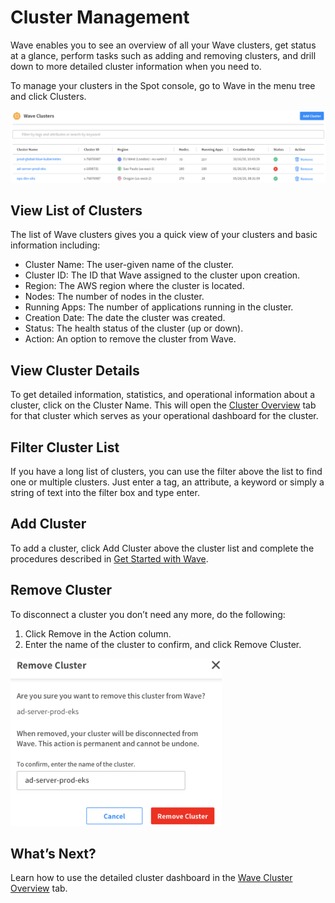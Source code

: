 # Cluster Management

Wave enables you to see an overview of all your Wave clusters, get status at a glance, perform tasks such as adding and removing clusters, and drill down to more detailed cluster information when you need to.

To manage your clusters in the Spot console, go to Wave in the menu tree and click Clusters.

<img src="/wave/_media/tutorials-wave-clusters-01.png" />

## View List of Clusters

The list of Wave clusters gives you a quick view of your clusters and basic information including:

- Cluster Name: The user-given name of the cluster.
- Cluster ID: The ID that Wave assigned to the cluster upon creation.
- Region: The AWS region where the cluster is located.
- Nodes: The number of nodes in the cluster.
- Running Apps: The number of applications running in the cluster.
- Creation Date: The date the cluster was created.
- Status: The health status of the cluster (up or down).
- Action: An option to remove the cluster from Wave.

## View Cluster Details

To get detailed information, statistics, and operational information about a cluster, click on the Cluster Name. This will open the [Cluster Overview](wave/features/wave-cluster-overview) tab for that cluster which serves as your operational dashboard for the cluster.

## Filter Cluster List

If you have a long list of clusters, you can use the filter above the list to find one or multiple clusters. Just enter a tag, an attribute, a keyword or simply a string of text into the filter box and type enter.

## Add Cluster

To add a cluster, click Add Cluster above the cluster list and complete the procedures described in [Get Started with Wave](wave/getting-started/).

## Remove Cluster

To disconnect a cluster you don’t need any more, do the following:

1. Click Remove in the Action column.
2. Enter the name of the cluster to confirm, and click Remove Cluster.

<img src="/wave/_media/tutorials-wave-clusters-02.png" width="338" height="268" />

## What’s Next?

Learn how to use the detailed cluster dashboard in the [Wave Cluster Overview](wave/features/wave-cluster-overview) tab.
